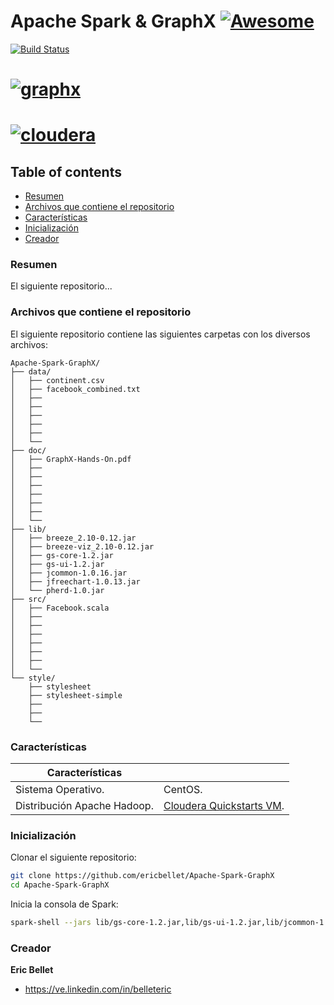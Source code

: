 # Apache Spark & GraphX [![Awesome](https://cdn.rawgit.com/sindresorhus/awesome/d7305f38d29fed78fa85652e3a63e154dd8e8829/media/badge.svg)](https://github.com/sindresorhus/awesome)

[![Build Status](https://img.shields.io/travis/KunalKapadia/express-mongoose-es6-rest-api/master.svg?style=flat-square)](https://travis-ci.org/KunalKapadia/express-mongoose-es6-rest-api)

# [![graphx](http://spark.apache.org/docs/latest/img/graphx_logo.png)](http://spark.apache.org/graphx/)
# [![cloudera](http://imgur.com/WMOxyVQ)](https://www.cloudera.com/)
## Table of contents

* [Resumen](#resumen)
* [Archivos que contiene el repositorio](#archivos-que-contiene-el-repositorio)
* [Características](#características)
* [Inicialización](#inicialización)
* [Creador](#creador)


### Resumen

El siguiente repositorio...

### Archivos que contiene el repositorio

El siguiente repositorio contiene las siguientes carpetas con los diversos archivos:

```
Apache-Spark-GraphX/
├── data/
│   ├── continent.csv
│   ├── facebook_combined.txt
│   ├── 
│   ├── 
│   ├── 
│   ├── 
│   ├── 
│   └── 
├── doc/
│   ├── GraphX-Hands-On.pdf
│   ├── 
│   ├── 
│   ├── 
│   ├── 
│   ├── 
│   ├── 
│   └── 
├── lib/
│   ├── breeze_2.10-0.12.jar 
│   ├── breeze-viz_2.10-0.12.jar
│   ├── gs-core-1.2.jar
│   ├── gs-ui-1.2.jar
│   ├── jcommon-1.0.16.jar
│   ├── jfreechart-1.0.13.jar 
│   └── pherd-1.0.jar
├── src/
│   ├── Facebook.scala
│   ├── 
│   ├── 
│   ├── 
│   ├── 
│   ├── 
│   ├── 
│   └── 
└── style/
    ├── stylesheet
    ├── stylesheet-simple
    ├── 
    ├── 
    └── 
```

### Características

| Características                        |                                                                                                                                                                                                                                                      |
|----------------------------------------|-------------------------------------------------------------------------------------------------------------------------------------------------------------------------------------------------------------------------------------------------------------|
| Sistema Operativo.                	 | CentOS.|
| Distribución Apache Hadoop.            | [Cloudera Quickstarts VM](https://www.cloudera.com/downloads.html).  |

### Inicialización

Clonar el siguiente repositorio:
```sh
git clone https://github.com/ericbellet/Apache-Spark-GraphX
cd Apache-Spark-GraphX
```
Inicia la consola de Spark:
```sh
spark-shell --jars lib/gs-core-1.2.jar,lib/gs-ui-1.2.jar,lib/jcommon-1.0.16.jar,lib/jfreechart-1.0.13.jar,lib/breeze_2.10-0.12.jar,lib/breeze-viz_2.10-0.12.jar,lib/pherd-1.0.jar -i Facebook.scala

```
### Creador

**Eric Bellet**

* <https://ve.linkedin.com/in/belleteric>
